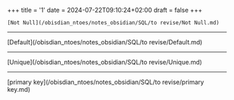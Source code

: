 +++
title = '1'
date = 2024-07-22T09:10:24+02:00
draft = false
+++

    [Not Null](/obisdian_ntoes/notes_obsidian/SQL/to revise/Not Null.md)

---

[Default](/obisdian_ntoes/notes_obsidian/SQL/to revise/Default.md)

---
[Unique](/obisdian_ntoes/notes_obsidian/SQL/to revise/Unique.md)

---
[primary key](/obisdian_ntoes/notes_obsidian/SQL/to revise/primary key.md)